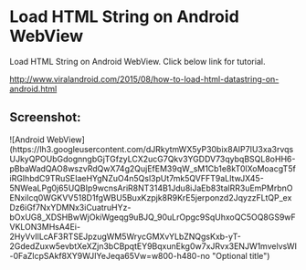 # Load HTML String on Android WebView
Load HTML String on Android WebView. Click below link for tutorial.

http://www.viralandroid.com/2015/08/how-to-load-html-datastring-on-android.html

<h2>Screenshot:</h2>
![Android WebView](https://lh3.googleusercontent.com/dJRkytmWX5yP30bix8AIP7IU3xa3rvqsUJkyQPOUbGdognngbGjTGfzyLCX2ucG7Qkv3YGDDV73qybqBSQL8oHH6-pBbaWadQAO8wszvRdQwX74g2QujEfEM39qW_sM1Cb1e8kT0lXoMoacgT5fiRGIhbdC9TRuSEIaeHYgNZuO4n5Qsl3pUt7mk5QVFFT9aLItwJX45-5NWeaLPg0j65UQBIp9wcnsAriR8NT314B1Jdu8iJaEb83talRR3uEmPMrbnOENxilcq0WGKVV518D1fgWBU5BuxKzpjk8R9KrE5jerponzd2JqyzzFLtQP_exDz6iGf7NxYDMNx3iCuatruHYz-bOxUG8_XDSHBwWjOkiWgeqg9uBJQ_90uLrOpgc9SqUhxoQC5OQ8GS9wFVKLON3MHsA4Ei-2HyVvIlLcAF3RTSEJpzugWM5WrycGMXvYLbZNQgsKxb-yT-2GdedZuxw5evbtXeXZjn3bCBpqtEY9BqxunEkg0w7xJRvx3ENJW1mvelvsWI-0FaZlcpSAkf8XY9WJIYeJeqa65Vw=w800-h480-no "Optional title")
